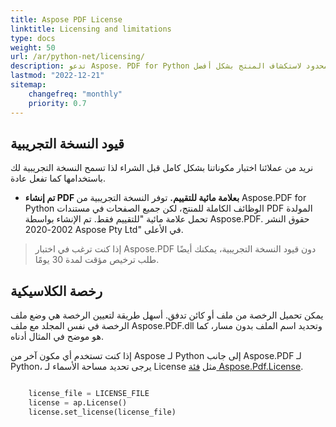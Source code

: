 ```yaml
---
title: Aspose PDF License
linktitle: Licensing and limitations
type: docs
weight: 50
url: /ar/python-net/licensing/
description: تدعو Aspose. PDF for Python عملاءها للحصول على ترخيص كلاسيكي. وكذلك استخدام ترخيص محدود لاستكشاف المنتج بشكل أفضل.
lastmod: "2022-12-21"
sitemap:
    changefreq: "monthly"
    priority: 0.7
---
```


## قيود النسخة التجريبية

نريد من عملائنا اختبار مكوناتنا بشكل كامل قبل الشراء لذا تسمح النسخة التجريبية لك باستخدامها كما تفعل عادة.

- **تم إنشاء PDF بعلامة مائية للتقييم.** توفر النسخة التجريبية من Aspose.PDF for Python الوظائف الكاملة للمنتج، لكن جميع الصفحات في مستندات PDF المولدة تحمل علامة مائية "للتقييم فقط. تم الإنشاء بواسطة Aspose.PDF. حقوق النشر 2002-2020 Aspose Pty Ltd" في الأعلى.

>إذا كنت ترغب في اختبار Aspose.PDF دون قيود النسخة التجريبية، يمكنك أيضًا طلب ترخيص مؤقت لمدة 30 يومًا.
 ## رخصة الكلاسيكية

يمكن تحميل الرخصة من ملف أو كائن تدفق. أسهل طريقة لتعيين الرخصة هي وضع ملف الرخصة في نفس المجلد مع ملف Aspose.PDF.dll وتحديد اسم الملف بدون مسار، كما هو موضح في المثال أدناه.

إذا كنت تستخدم أي مكون آخر من Aspose لـ Python إلى جانب Aspose.PDF لـ Python، يرجى تحديد مساحة الأسماء لـ License مثل [فئة Aspose.Pdf.License]().

```python

    license_file = LICENSE_FILE
    license = ap.License()
    license.set_license(license_file)
```